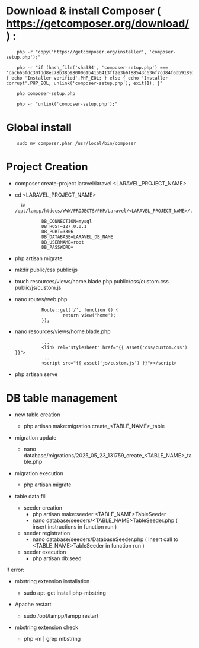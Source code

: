

# Download & install Composer ( https://getcomposer.org/download/ ) :

        php -r "copy('https://getcomposer.org/installer', 'composer-setup.php');"
        
        php -r "if (hash_file('sha384', 'composer-setup.php') === 'dac665fdc30fdd8ec78b38b9800061b4150413ff2e3b6f88543c636f7cd84f6db9189d43a81e5503cda447da73c7e5b6') { echo 'Installer verified'.PHP_EOL; } else { echo 'Installer corrupt'.PHP_EOL; unlink('composer-setup.php'); exit(1); }"
        
        php composer-setup.php
        
        php -r "unlink('composer-setup.php');"


# Global install

        sudo mv composer.phar /usr/local/bin/composer

# Project Creation

- composer create-project laravel/laravel <LARAVEL_PROJECT_NAME>
- cd <LARAVEL_PROJECT_NAME>

        in /opt/lampp/htdocs/WWW/PROJECTS/PHP/Laravel/<LARAVEL_PROJECT_NAME>/.env

                DB_CONNECTION=mysql
                DB_HOST=127.0.0.1
                DB_PORT=3306
                DB_DATABASE=LARAVEL_DB_NAME
                DB_USERNAME=root
                DB_PASSWORD=

- php artisan migrate

- mkdir public/css public/js
- touch resources/views/home.blade.php public/css/custom.css public/js/custom.js
- nano routes/web.php

                Route::get('/', function () {
                        return view('home');
                });

- nano resources/views/home.blade.php

                ...
                <link rel="stylesheet" href="{{ asset('css/custom.css') }}">
                ...
                <script src="{{ asset('js/custom.js') }}"></script>

- php artisan serve

# DB table management

- new table creation
  - php artisan make:migration create_<TABLE_NAME>_table
- migration update
  - nano database/migrations/2025_05_23_131759_create_<TABLE_NAME>_table.php
- migration execution
  - php artisan migrate

- table data fill
  - seeder creation
    - php artisan make:seeder <TABLE_NAME>TableSeeder
    - nano database/seeders/<TABLE_NAME>TableSeeder.php ( insert instructions in function run )
  - seeder registration
    - nano database/seeders/DatabaseSeeder.php ( insert call to <TABLE_NAME>TableSeeder in function run )
  - seeder execution
    - php artisan db:seed

if error:
- mbstring extension installation
  - sudo apt-get install php-mbstring

- Apache restart
  - sudo /opt/lampp/lampp restart

- mbstring extension check
  - php -m | grep mbstring
                




    